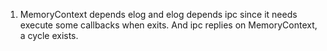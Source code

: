 1. MemoryContext depends elog and elog depends ipc since it needs execute some callbacks when exits.
And ipc replies on MemoryContext, a cycle exists.